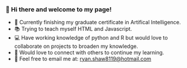### :wave: Hi there and welcome to my page!

- :school: Currently finishing my graduate certificate in Artifical Intelligence.
- :books: Trying to teach myself HTML and Javascript. 
- :computer: Have working knowledge of python and R but would love to collaborate on projects to broaden my knowledge.
- :raising_hand: Would love to connect with others to continue my learning. 
- :email: Feel free to email me at: ryan.shaw8119@hotmail.com

